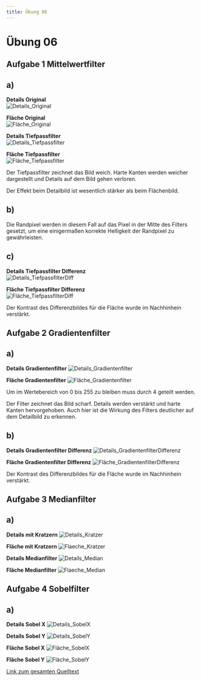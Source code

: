 ```yaml
---
title: Übung 06
---
```


Übung 06
========

Aufgabe 1 Mittelwertfilter
---------
## a)

__Details Original__  
![Details_Original](assets/Aufgabe_6/Details/Y.bmp)

__Fläche Original__  
![Fläche_Original](assets/Aufgabe_6/Flaeche/Y.bmp)

__Details Tiefpassfilter__  
![Details_Tiefpassfilter](assets/Aufgabe_6/Details/tiefpass.bmp)

__Fläche Tiefpassfilter__  
![Fläche_Tiefpassfilter](assets/Aufgabe_6/Flaeche/tiefpass.bmp)


Der Tiefpassfilter zeichnet das Bild weich. Harte Kanten werden weicher dargestellt und Details auf dem Bild gehen verloren. 

Der Effekt beim Detailbild ist wesentlich stärker als beim Flächenbild.

## b)

Die Randpixel werden in diesem Fall auf das Pixel in der Mitte des Filters gesetzt, um eine einigermaßen korrekte Helligkeit der Randpixel zu gewährleisten.

## c)

__Details Tiefpassfilter Differenz__  
![Details_TiefpassfilterDiff](assets/Aufgabe_6/Details/tiefpassDiff.bmp)

__Fläche Tiefpassfilter Differenz__  
![Fläche_TiefpassfilterDiff](assets/Aufgabe_6/Flaeche/tiefpassDiff.bmp)

Der Kontrast des Differenzbildes für die Fläche wurde im Nachhinhein verstärkt.


Aufgabe 2 Gradientenfilter
---------
## a)

__Details Gradientenfilter__
![Details_Gradientenfilter](assets/Aufgabe_6/Details/gradientfilter.bmp)


__Fläche Gradientenfilter__
![Fläche_Gradientenfilter](assets/Aufgabe_6/Flaeche/gradientfilter.bmp)

Um im Wertebereich von 0 bis 255 zu bleiben muss durch 4 geteilt werden.

Der Filter zeichnet das Bild scharf. Details werden verstärkt und harte Kanten hervorgehoben. Auch hier ist die Wirkung des Filters deutlicher auf dem Detailbild zu erkennen. 


## b)

__Details Gradientenfilter Differenz__
![Details_GradientenfilterDifferenz](assets/Aufgabe_6/Details/gradientDifference.bmp)

__Fläche Gradientenfilter Differenz__
![Fläche_GradientenfilterDifferenz](assets/Aufgabe_6/Flaeche/gradientDifference.bmp)

Der Kontrast des Differenzbildes für die Fläche wurde im Nachhinhein verstärkt.


Aufgabe 3 Medianfilter
---------
## a)

__Details mit Kratzern__
![Details_Kratzer](assets/Aufgabe_6/Details/y_scratched.bmp)

__Fläche mit Kratzern__
![Flaeche_Kratzer](assets/Aufgabe_6/Flaeche/y_scratched.bmp)


__Details Medianfilter__
![Details_Median](assets/Aufgabe_6/Details/median.bmp)

__Fläche Medianfilter__
![Flaeche_Median](assets/Aufgabe_6/Flaeche/median.bmp)


Aufgabe 4 Sobelfilter
---------
## a)

__Details Sobel X__
![Details_SobelX](assets/Aufgabe_6/Details/SobelX.bmp)

__Details Sobel Y__
![Details_SobelY](assets/Aufgabe_6/Details/SobelY.bmp)

__Fläche Sobel X__
![Fläche_SobelX](assets/Aufgabe_6/Flaeche/SobelX.bmp)

__Fläche Sobel Y__
![Fläche_SobelY](assets/Aufgabe_6/Flaeche/SobelX.bmp)

<a href="assets/Aufgabe_6/bmp_io.java" title="Java-Quelltext">
Link zum gesamten Quelltext
</a>